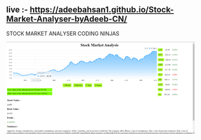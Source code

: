 ###
##    live :- https://adeebahsan1.github.io/Stock-Market-Analyser-byAdeeb-CN/

STOCK MARKET ANALYSER CODING NINJAS

 
![plants website](/stock.png)

